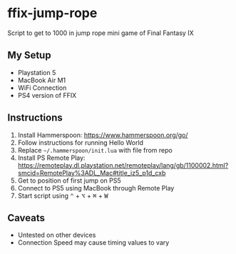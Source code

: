 # ffix-jump-rope
Script to get to 1000 in jump rope mini game of Final Fantasy IX

## My Setup
- Playstation 5
- MacBook Air M1
- WiFi Connection
- PS4 version of FFIX

## Instructions

1. Install Hammerspoon: https://www.hammerspoon.org/go/
2. Follow instructions for running Hello World
3. Replace `~/.hammerspoon/init.lua` with file from repo
4. Install PS Remote Play: https://remoteplay.dl.playstation.net/remoteplay/lang/gb/1100002.html?smcid=RemotePlay%3ADL_Mac#title_iz5_p1d_cxb
5. Get to position of first jump on PS5
6. Connect to PS5 using MacBook through Remote Play
7. Start script using <kbd>⌃</kbd> + <kbd>⌥</kbd> + <kbd>⌘</kbd> + <kbd>W</kbd>

## Caveats
- Untested on other devices
- Connection Speed may cause timing values to vary

